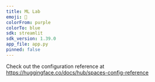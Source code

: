 ```yaml
---
title: ML Lab
emoji: 🦀
colorFrom: purple
colorTo: blue
sdk: streamlit
sdk_version: 1.39.0
app_file: app.py
pinned: false
---
```


Check out the configuration reference at https://huggingface.co/docs/hub/spaces-config-reference
